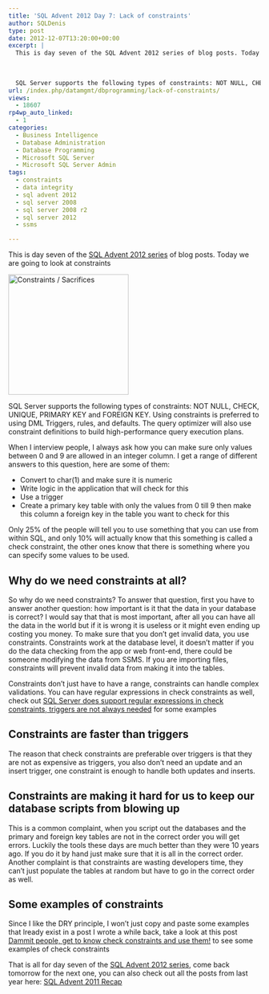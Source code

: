 ```yaml
---
title: 'SQL Advent 2012 Day 7: Lack of constraints'
author: SQLDenis
type: post
date: 2012-12-07T13:20:00+00:00
excerpt: |
  This is day seven of the SQL Advent 2012 series of blog posts. Today we are going to look at constraints
  
  
    
  SQL Server supports the following types of constraints: NOT NULL, CHECK, UNIQUE, PRIMARY KEY and FOREIGN KEY. Using constraints is preferred to using DML Triggers, rules, and defaults. The query optimizer will also use constraint definitions to build high-performance query execution plans.
url: /index.php/datamgmt/dbprogramming/lack-of-constraints/
views:
  - 18607
rp4wp_auto_linked:
  - 1
categories:
  - Business Intelligence
  - Database Administration
  - Database Programming
  - Microsoft SQL Server
  - Microsoft SQL Server Admin
tags:
  - constraints
  - data integrity
  - sql advent 2012
  - sql server 2008
  - sql server 2008 r2
  - sql server 2012
  - ssms

---
```

This is day seven of the [SQL Advent 2012 series][1] of blog posts. Today we are going to look at constraints

[<img src="http://farm2.staticflickr.com/1241/4727475559_881dab57f3_m.jpg" width="240" height="240" alt="Constraints / Sacrifices" />][2]

SQL Server supports the following types of constraints: NOT NULL, CHECK, UNIQUE, PRIMARY KEY and FOREIGN KEY. Using constraints is preferred to using DML Triggers, rules, and defaults. The query optimizer will also use constraint definitions to build high-performance query execution plans.

When I interview people, I always ask how you can make sure only values between 0 and 9 are allowed in an integer column. I get a range of different answers to this question, here are some of them:

  * Convert to char(1) and make sure it is numeric
  * Write logic in the application that will check for this
  * Use a trigger
  * Create a primary key table with only the values from 0 till 9 then make this column a foreign key in the table you want to check for this

Only 25% of the people will tell you to use something that you can use from within SQL, and only 10% will actually know that this something is called a check constraint, the other ones know that there is something where you can specify some values to be used. 

## Why do we need constraints at all?

So why do we need constraints? To answer that question, first you have to answer another question: how important is it that the data in your database is correct? I would say that that is most important, after all you can have all the data in the world but if it is wrong it is useless or it might even ending up costing you money. To make sure that you don&#8217;t get invalid data, you use constraints. Constraints work at the database level, it doesn&#8217;t matter if you do the data checking from the app or web front-end, there could be someone modifying the data from SSMS. If you are importing files, constraints will prevent invalid data from making it into the tables.

Constraints don&#8217;t just have to have a range, constraints can handle complex validations. You can have regular expressions in check constraints as well, check out [SQL Server does support regular expressions in check constraints, triggers are not always needed][3] for some examples

## Constraints are faster than triggers

The reason that check constraints are preferable over triggers is that they are not as expensive as triggers, you also don&#8217;t need an update and an insert trigger, one constraint is enough to handle both updates and inserts.

## Constraints are making it hard for us to keep our database scripts from blowing up

This is a common complaint, when you script out the databases and the primary and foreign key tables are not in the correct order you will get errors. Luckily the tools these days are much better than they were 10 years ago. If you do it by hand just make sure that it is all in the correct order. Another complaint is that constraints are wasting developers time, they can&#8217;t just populate the tables at random but have to go in the correct order as well. 

## Some examples of constraints

Since I like the DRY principle, I won&#8217;t just copy and paste some examples that lready exist in a post I wrote a while back, take a look at this post [Dammit people, get to know check constraints and use them!][4] to see some examples of check constraints

That is all for day seven of the [SQL Advent 2012 series][1], come back tomorrow for the next one, you can also check out all the posts from last year here: [SQL Advent 2011 Recap][5]

 [1]: /index.php/DataMgmt/DBProgramming/sql-advent-2012-here-is
 [2]: http://www.flickr.com/photos/bjornmeansbear/4727475559/ "Constraints / Sacrifices by bjornmeansbear, on Flickr"
 [3]: /index.php/DataMgmt/DBProgramming/sql-server-does-support-regular-expressi
 [4]: /index.php/DataMgmt/DBProgramming/MSSQLServer/dammit-people-get-to-know
 [5]: /index.php/DataMgmt/DataDesign/sql-advent-2011-recap